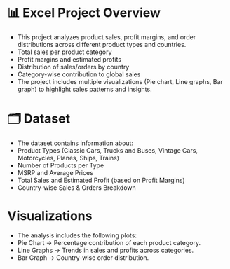 # 📊 Excel Project Overview

- This project analyzes product sales, profit margins, and order distributions across different product types and countries.
- Total sales per product category
- Profit margins and estimated profits
- Distribution of sales/orders by country
- Category-wise contribution to global sales
- The project includes multiple visualizations (Pie chart, Line graphs, Bar graph) to highlight sales patterns and insights.

# 🗂️ Dataset

- The dataset contains information about:
- Product Types (Classic Cars, Trucks and Buses, Vintage Cars, Motorcycles, Planes, Ships, Trains)
- Number of Products per Type
- MSRP and Average Prices
- Total Sales and Estimated Profit (based on Profit Margins)
- Country-wise Sales & Orders Breakdown

# Visualizations

- The analysis includes the following plots:
- Pie Chart → Percentage contribution of each product category.
- Line Graphs → Trends in sales and profits across categories.
- Bar Graph → Country-wise order distribution.
